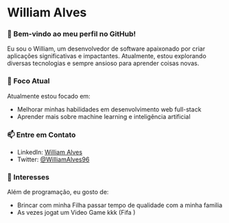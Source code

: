 # William Alves

### 👋 Bem-vindo ao meu perfil no GitHub!

Eu sou o William, um desenvolvedor de software apaixonado por criar aplicações significativas e impactantes. Atualmente, estou explorando diversas tecnologias e sempre ansioso para aprender coisas novas.

### 🌱 Foco Atual

Atualmente estou focado em:
- Melhorar minhas habilidades em desenvolvimento web full-stack
- Aprender mais sobre machine learning e inteligência artificial

### 📫 Entre em Contato

- LinkedIn: [William Alves](https://www.linkedin.com/in/williamalves96/)
- Twitter: [@WilliamAlves96](https://twitter.com/WilliamAlves96)

### 🚀 Interesses

Além de programação, eu gosto de:
- Brincar  com minha Filha passar tempo de qualidade com a minha familia
- As vezes jogat um Video Game  kkk (Fifa )

